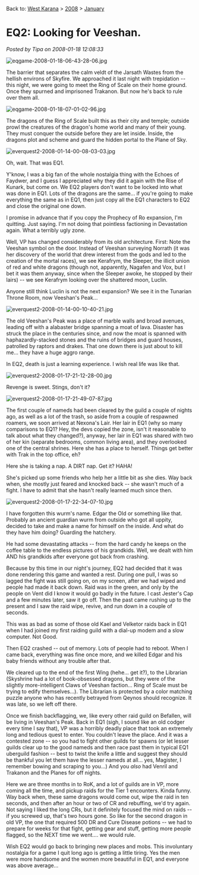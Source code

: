 Back to: [West Karana](/posts/westkarana.md) > [2008](/posts/2008/westkarana.md) > [January](./westkarana.md)
# EQ2: Looking for Veeshan.

*Posted by Tipa on 2008-01-18 12:08:33*

![eqgame-2008-01-18-06-43-28-06.jpg](../../../uploads/2008/01/eqgame-2008-01-18-06-43-28-06.jpg)

The barrier that separates the calm veldt of the Jarsath Wastes from the hellish environs of Skyfire. We approached it last night with trepidation -- this night, we were going to meet the Ring of Scale on their home ground. Once they spurned and imprisoned Trakanon. But now he's back to rule over them all.

![eqgame-2008-01-18-07-01-02-96.jpg](../../../uploads/2008/01/eqgame-2008-01-18-07-01-02-96.jpg)

The dragons of the Ring of Scale built this as their city and temple; outside prowl the creatures of the dragon's home world and many of their young. They must conquer the outside before they are let inside. Inside, the dragons plot and scheme and guard the hidden portal to the Plane of Sky.

![everquest2-2008-01-14-00-08-03-03.jpg](../../../uploads/2008/01/everquest2-2008-01-14-00-08-03-03.jpg)

Oh, wait. That was EQ1.

Y'know, I was a big fan of the whole nostalgia thing with the Echoes of Faydwer, and I guess I appreciated why they did it again with the Rise of Kunark, but come on. We EQ2 players don't want to be locked into what was done in EQ1. Lots of the dragons are the same... if you're going to make everything the same as in EQ1, then just copy all the EQ1 characters to EQ2 and close the original one down.

I promise in advance that if you copy the Prophecy of Ro expansion, I'm quitting. Just saying. I'm not doing that pointless factioning in Devastation again. What a terribly ugly zone.

Well, VP has changed considerably from its old architecture. First: Note the Veeshan symbol on the door. Instead of Veeshan surveying Norrath (it was her discovery of the world that drew interest from the gods and led to the creation of the mortal races), we see Kerafrym, the Sleeper, the illicit union of red and white dragons (though not, apparently, Nagafen and Vox, but I bet it was them anyway, since when the Sleeper awoke, he stopped by their lairs) -- we see Kerafrym looking over the shattered moon, Luclin.

Anyone still think Luclin is not the next expansion? We see it in the Tunarian Throne Room, now Veeshan's Peak...

![everquest2-2008-01-14-00-10-40-21.jpg](../../../uploads/2008/01/everquest2-2008-01-14-00-10-40-21.jpg)

The old Veeshan's Peak was a place of marble walls and broad avenues, leading off with a alabaster bridge spanning a moat of lava. Disaster has struck the place in the centuries since, and now the moat is spanned with haphazardly-stacked stones and the ruins of bridges and guard houses, patrolled by raptors and drakes. That one down there is just about to kill me... they have a huge aggro range.

In EQ2, death is just a learning experience. I wish real life was like that.

![everquest2-2008-01-17-21-12-28-00.jpg](../../../uploads/2008/01/everquest2-2008-01-17-21-12-28-00.jpg)

Revenge is sweet. Stings, don't it?

![everquest2-2008-01-17-21-49-07-87.jpg](../../../uploads/2008/01/everquest2-2008-01-17-21-49-07-87.jpg)

The first couple of nameds had been cleared by the guild a couple of nights ago, as well as a lot of the trash, so aside from a couple of respawned roamers, we soon arrived at Nexona's Lair. Her lair in EQ1 (why so many comparisons to EQ1? Hey, the devs copied the zone, isn't it reasonable to talk about what they changed?), anyway, her lair in EQ1 was shared with two of her kin (separate bedrooms, common living area), and they overlooked one of the central shrines. Here she has a place to herself. Things get better with Trak in the top office, eh?

Here she is taking a nap. A DIRT nap. Get it? HAHA!

She's picked up some friends who help her a little bit as she dies. Way back when, she mostly just feared and knocked back -- she wasn't much of a fight. I have to admit that she hasn't really learned much since then.

![everquest2-2008-01-17-22-34-07-10.jpg](../../../uploads/2008/01/everquest2-2008-01-17-22-34-07-10.jpg)

I have forgotten this wurm's name. Edgar the Old or something like that. Probably an ancient guardian wurm from outside who got all uppity, decided to take and make a name for himself on the inside. And what do they have him doing? Guarding the hatchery.

He had some devastating attacks -- from the hard candy he keeps on the coffee table to the endless pictures of his grandkids. Well, we dealt with him AND his grandkids after everyone got back from crashing.

Because by this time in our night's journey, EQ2 had decided that it was done rendering this game and wanted a rest. During one pull, I was so lagged the fight was still going on, on my screen, after we had wiped and people had made it back down. Raid was in the green, and only by the people on Vent did I know it would go badly in the future. I cast Jester's Cap and a few minutes later, saw it go off. Then the past came rushing up to the present and I saw the raid wipe, revive, and run down in a couple of seconds.

This was as bad as some of those old Kael and Velketor raids back in EQ1 when I had joined my first raiding guild with a dial-up modem and a slow computer. Not Good.

Then EQ2 crashed -- out of memory. Lots of people had to reboot. When I came back, everything was fine once more, and we killed Edgar and his baby friends without any trouble after that.

We cleared up to the end of the first Wing (hehe... get it?), to the Librarian (Skyshrine had a lot of book-obsessed dragons, but they were of the slightly more-intelligent Claws of Veeshan faction... Ring of Scale must be trying to edify themselves...). The Librarian is protected by a color matching puzzle anyone who has recently betrayed from Qeynos should recognize. It was late, so we left off there.

Once we finish backflagging, we, like every other raid guild on Befallen, will be living in Veeshan's Peak. Back in EQ1 (sigh, I sound like an old codger every time I say that), VP was a horribly deadly place that took an extremely long and tedious quest to enter. You couldn't leave the place. And it was a contested zone -- so you had to fight other guilds for spawns (or let lesser guilds clear up to the good nameds and then race past them in typical EQ1 uberguild fashion -- best to twist the knife a little and suggest they should be thankful you let them have the lesser nameds at all... yes, Magister, I remember bowing and scraping to you...) And you *also* had Venril and Trakanon and the Planes for off nights.

Here we are three months in to RoK, and a lot of guilds are in VP, more coming all the time, and pickup raids for the Tier 1 encounters. Kinda funny. Way back when, these same dragons would come out, wipe the raid in ten seconds, and then after an hour or two of CR and rebuffing, we'd try again. Not saying I liked the long CRs, but it definitely focused the mind on raids -- if you screwed up, that's two hours gone. So like for the second dragon in old VP, the one that required 500 DR and Cure Disease potions -- we had to prepare for weeks for that fight, getting gear and stuff, getting more people flagged, so the NEXT time we went.... we would rule.

Wish EQ2 would go back to bringing new places and mobs. This involuntary nostalgia for a game I quit long ago is getting a little tiring. Yes the men were more handsome and the women more beautiful in EQ1, and everyone was above average...

